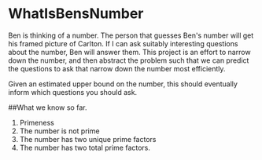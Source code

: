 # WhatIsBensNumber
Ben is thinking of a number. The person that guesses Ben's number will get his framed picture of Carlton. If I can ask suitably interesting questions about the number, Ben will answer them. This project is an effort to narrow down the number, and then abstract the problem such that we can predict the questions to ask that narrow down the number most efficiently.

Given an estimated upper bound on the number, this should eventually inform which questions you should ask.

##What we know so far.

1. Primeness
  1. The number is not prime
  2. The number has two unique prime factors
  3. The number has two total prime factors.
